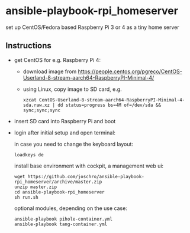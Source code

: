 # ansible-playbook-rpi_homeserver
set up CentOS/Fedora based Raspberry Pi 3 or 4 as a tiny home server

Instructions
------------
* get CentOS for e.g. Raspberry Pi 4:

  * download image from https://people.centos.org/pgreco/CentOS-Userland-8-stream-aarch64-RaspberryPI-Minimal-4/

  * using Linux, copy image to SD card, e.g.

    `xzcat CentOS-Userland-8-stream-aarch64-RaspberryPI-Minimal-4-sda.raw.xz | dd status=progress bs=4M of=/dev/sda && sync;sync;sync`

* insert SD card into Raspberry Pi and boot

* login after initial setup and open terminal:
  
  in case you need to change the keyboard layout:
  ```
  loadkeys de
  ```
  
  install base environment with cockpit, a management web ui:
  ```
  wget https://github.com/joschro/ansible-playbook-rpi_homeserver/archive/master.zip
  unzip master.zip
  cd ansible-playbook-rpi_homeserver
  sh run.sh
  ```
  optional modules, depending on the use case:
  ```
  ansible-playbook pihole-container.yml
  ansible-playbook tang-container.yml
  ```
